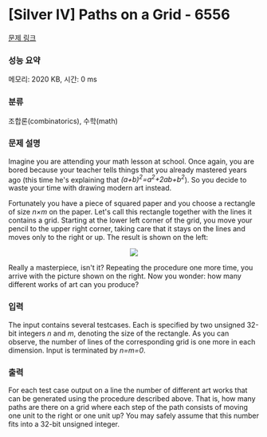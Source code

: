 # [Silver IV] Paths on a Grid - 6556 

[문제 링크](https://www.acmicpc.net/problem/6556) 

### 성능 요약

메모리: 2020 KB, 시간: 0 ms

### 분류

조합론(combinatorics), 수학(math)

### 문제 설명

<p>Imagine you are attending your math lesson at school. Once again, you are bored because your teacher tells things that you already mastered years ago (this time he's explaining that <em>(a+b)<sup>2</sup>=a<sup>2</sup>+2ab+b<sup>2</sup></em>). So you decide to waste your time with drawing modern art instead.</p>

<p>Fortunately you have a piece of squared paper and you choose a rectangle of size <em>n×m</em> on the paper. Let's call this rectangle together with the lines it contains a grid. Starting at the lower left corner of the grid, you move your pencil to the upper right corner, taking care that it stays on the lines and moves only to the right or up. The result is shown on the left:</p>

<p style="text-align:center"><img src="https://www.acmicpc.net/upload/images2/grid.gif"></p>

<p>Really a masterpiece, isn't it? Repeating the procedure one more time, you arrive with the picture shown on the right. Now you wonder: how many different works of art can you produce?</p>

### 입력 

 <p>The input contains several testcases. Each is specified by two unsigned 32-bit integers <em>n</em> and <em>m</em>, denoting the size of the rectangle. As you can observe, the number of lines of the corresponding grid is one more in each dimension. Input is terminated by <em>n=m=0</em>.</p>

### 출력 

 <p>For each test case output on a line the number of different art works that can be generated using the procedure described above. That is, how many paths are there on a grid where each step of the path consists of moving one unit to the right or one unit up? You may safely assume that this number fits into a 32-bit unsigned integer.</p>

